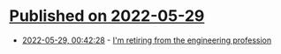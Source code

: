 # [Published on 2022-05-29](index.md)

* [2022-05-29, 00:42:28](https://news.ycombinator.com/item?id=31545142) - [I'm retiring from the engineering profession](https://www.strongtowns.org/journal/2022/5/23/im-retiring-from-the-engineering-profession)
